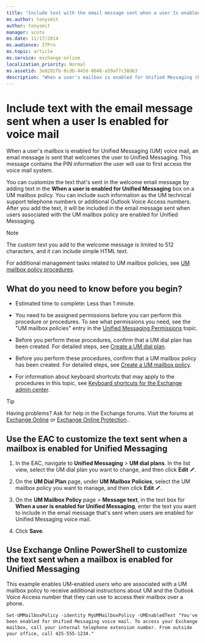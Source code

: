 ```yaml
---
title: "Include text with the email message sent when a user Is enabled for voice mail"
ms.author: tonysmit
author: tonysmit
manager: scotv
ms.date: 11/17/2014
ms.audience: ITPro
ms.topic: article
ms.service: exchange-online
localization_priority: Normal
ms.assetid: 3e8292fb-0cdb-445d-8048-a59af7c38d63
description: "When a user's mailbox is enabled for Unified Messaging (UM) voice mail, an email message is sent that welcomes the user to Unified Messaging. This message contains the PIN information the user will use to first access the voice mail system."
---
```


# Include text with the email message sent when a user Is enabled for voice mail

When a user's mailbox is enabled for Unified Messaging (UM) voice mail, an email message is sent that welcomes the user to Unified Messaging. This message contains the PIN information the user will use to first access the voice mail system.
  
You can customize the text that's sent in the welcome email message by adding text in the **When a user is enabled for Unified Messaging** box on a UM mailbox policy. You can include such information as the UM technical support telephone numbers or additional Outlook Voice Access numbers. After you add the text, it will be included in the email message sent when users associated with the UM mailbox policy are enabled for Unified Messaging. 
  
> [!NOTE]
> The custom text you add to the welcome message is limited to 512 characters, and it can include simple HTML text. 
  
For additional management tasks related to UM mailbox policies, see [UM mailbox policy procedures](um-mailbox-policy-procedures.md).
  
## What do you need to know before you begin?

- Estimated time to complete: Less than 1 minute.
    
- You need to be assigned permissions before you can perform this procedure or procedures. To see what permissions you need, see the "UM mailbox policies" entry in the [Unified Messaging Permissions](https://technet.microsoft.com/library/d326c3bc-8f33-434a-bf02-a83cc26a5498.aspx) topic. 
    
- Before you perform these procedures, confirm that a UM dial plan has been created. For detailed steps, see [Create a UM dial plan](../../voice-mail-unified-messaging/connect-voice-mail-system/create-um-dial-plan.md).
    
- Before you perform these procedures, confirm that a UM mailbox policy has been created. For detailed steps, see [Create a UM mailbox policy](create-um-mailbox-policy.md).
    
- For information about keyboard shortcuts that may apply to the procedures in this topic, see [Keyboard shortcuts for the Exchange admin center](../../accessibility/keyboard-shortcuts-in-admin-center.md).
    
> [!TIP]
> Having problems? Ask for help in the Exchange forums. Visit the forums at [Exchange Online](https://go.microsoft.com/fwlink/p/?linkId=267542) or [Exchange Online Protection](https://go.microsoft.com/fwlink/p/?linkId=285351).. 
  
## Use the EAC to customize the text sent when a mailbox is enabled for Unified Messaging

1. In the EAC, navigate to **Unified Messaging** \> **UM dial plans**. In the list view, select the UM dial plan you want to change, and then click **Edit** ![Edit icon](../../media/ITPro_EAC_EditIcon.gif).
    
2. On the **UM Dial Plan** page, under **UM Mailbox Policies**, select the UM mailbox policy you want to manage, and then click **Edit** ![Edit icon](../../media/ITPro_EAC_EditIcon.gif).
    
3. On the **UM Mailbox Policy** page \> **Message text**, in the text box for **When a user is enabled for Unified Messaging**, enter the text you want to include in the email message that's sent when users are enabled for Unified Messaging voice mail.
    
4. Click **Save**.
    
## Use Exchange Online PowerShell to customize the text sent when a mailbox is enabled for Unified Messaging

This example enables UM-enabled users who are associated with a UM mailbox policy to receive additional instructions about UM and the Outlook Voice Access number that they can use to access their mailbox over a phone.
  
```
Set-UMMailboxPolicy -identity MyUMMailboxPolicy -UMEnabledText "You've been enabled for Unified Messaging voice mail. To access your Exchange mailbox, call your internal telephone extension number. From outside your office, call 425-555-1234."
```


